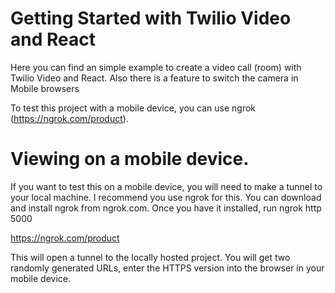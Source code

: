 # Getting Started with Twilio Video and React

Here you can find an simple example to create a video call (room) with Twilio Video and React. 
Also there is a feature to switch the camera in Mobile browsers

To test this project with a mobile device, you can use ngrok (https://ngrok.com/product). 

# Viewing on a mobile device.
If you want to test this on a mobile device, you will need to make a tunnel to your local machine. I recommend you use ngrok for this. You can download and install ngrok from ngrok.com. Once you have it installed, run ngrok http 5000

https://ngrok.com/product

This will open a tunnel to the locally hosted project. You will get two randomly generated URLs, enter the HTTPS version into the browser in your mobile device.

